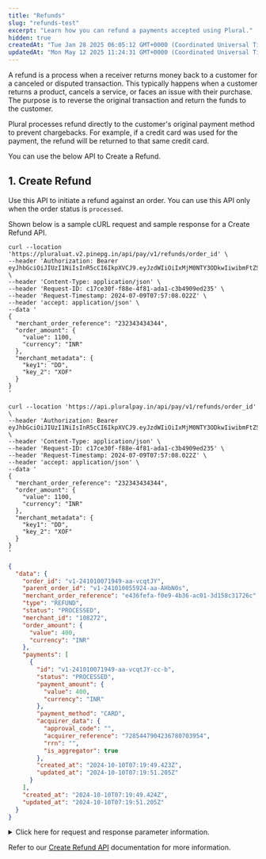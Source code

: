 ```yaml
---
title: "Refunds"
slug: "refunds-test"
excerpt: "Learn how you can refund a payments accepted using Plural."
hidden: true
createdAt: "Tue Jan 28 2025 06:05:12 GMT+0000 (Coordinated Universal Time)"
updatedAt: "Mon May 12 2025 11:24:31 GMT+0000 (Coordinated Universal Time)"
---
```

A refund is a process when a receiver returns money back to a customer for a canceled or disputed transaction. This typically happens when a customer returns a product, cancels a service, or faces an issue with their purchase. The purpose is to reverse the original transaction and return the funds to the customer.

Plural processes refund directly to the customer's original payment method to prevent chargebacks. For example, if a credit card was used for the payment, the refund will be returned to that same credit card.

You can use the below API to Create a Refund.

## 1. Create Refund

Use this API to initiate a refund against an order. You can use this API only when the order status is `processed`.

Shown below is a sample cURL request and sample response for a Create Refund API.

```curl cURL – UAT (User Acceptance Testing)
curl --location 'https://pluraluat.v2.pinepg.in/api/pay/v1/refunds/order_id' \
--header 'Authorization: Bearer eyJhbGciOiJIUzI1NiIsInR5cCI6IkpXVCJ9.eyJzdWIiOiIxMjM0NTY3ODkwIiwibmFtZSI6IkpvaG4gRG9lIiwiaWF0IjoxNTE2MjM5MDIyfQ.SflKxwRJSMeKKF2QT4fwpMeJf36POk6yJV_adQssw5c' \
--header 'Content-Type: application/json' \
--header 'Request-ID: c17ce30f-f88e-4f81-ada1-c3b4909ed235' \
--header 'Request-Timestamp: 2024-07-09T07:57:08.022Z' \
--header 'accept: application/json' \
--data '
{
  "merchant_order_reference": "232343434344",
  "order_amount": {
    "value": 1100,
    "currency": "INR"
  },
  "merchant_metadata": {
    "key1": "DD",
    "key_2": "XOF"
  }
}
'
```
```curl cURL – PROD (Production)
curl --location 'https://api.pluralpay.in/api/pay/v1/refunds/order_id' \
--header 'Authorization: Bearer eyJhbGciOiJIUzI1NiIsInR5cCI6IkpXVCJ9.eyJzdWIiOiIxMjM0NTY3ODkwIiwibmFtZSI6IkpvaG4gRG9lIiwiaWF0IjoxNTE2MjM5MDIyfQ.SflKxwRJSMeKKF2QT4fwpMeJf36POk6yJV_adQssw5c' \
--header 'Content-Type: application/json' \
--header 'Request-ID: c17ce30f-f88e-4f81-ada1-c3b4909ed235' \
--header 'Request-Timestamp: 2024-07-09T07:57:08.022Z' \
--header 'accept: application/json' \
--data '
{
  "merchant_order_reference": "232343434344",
  "order_amount": {
    "value": 1100,
    "currency": "INR"
  },
  "merchant_metadata": {
    "key1": "DD",
    "key_2": "XOF"
  }
}
'
```
```json Sample Response
{
  "data": {
    "order_id": "v1-241010071949-aa-vcqtJY",
    "parent_order_id": "v1-241010055924-aa-AHbN0s",
    "merchant_order_reference": "e436fefa-f0e9-4b36-ac01-3d158c31726c",
    "type": "REFUND",
    "status": "PROCESSED",
    "merchant_id": "108272",
    "order_amount": {
      "value": 400,
      "currency": "INR"
    },
    "payments": [
      {
        "id": "v1-241010071949-aa-vcqtJY-cc-b",
        "status": "PROCESSED",
        "payment_amount": {
          "value": 400,
          "currency": "INR"
        },
        "payment_method": "CARD",
        "acquirer_data": {
          "approval_code": "",
          "acquirer_reference": "7285447904236780703954",
          "rrn": "",
          "is_aggregator": true
        },
        "created_at": "2024-10-10T07:19:49.423Z",
        "updated_at": "2024-10-10T07:19:51.205Z"
      }
    ],
    "created_at": "2024-10-10T07:19:49.424Z",
    "updated_at": "2024-10-10T07:19:51.205Z"
  }
}
```

<details><summary>Click here for request and response parameter information.</summary>

[block:html]
{
  "html": "<!DOCTYPE html>\n<html lang=\"en\">\n<head>\n    <meta charset=\"UTF-8\">\n    <meta name=\"viewport\" content=\"width=device-width, initial-scale=1.0\">\n    <title>Dynamic Tabs</title>\n    <style>\n        body {\n            font-family: Arial, sans-serif;\n            margin: 20px;\n        }\n        .tab {\n            display: inline-block;\n            padding: 10px 20px;\n            cursor: pointer;\n            border-bottom: 2px solid transparent;\n        }\n        .tab.active {\n            font-weight: bold;\n            border-bottom: 2px solid #5A0083;\n        }\n        .tab-content {\n            display: none;\n            padding: 20px;\n            border: 1px solid #ddd;\n            margin-top: 10px;\n        }\n        .tab-content.active {\n            display: block;\n        }\n        .required-label {\n            color: red;\n            font-size: 12px;\n            vertical-align: super;\n            margin-left: 4px;\n      }\n    </style>\n</head>\n<body>\n    <div class=\"tab-container\">\n        <div class=\"tab active\" data-target=\"tab1\" onclick=\"\n            var parent = this.closest('.tab-container');\n            parent.querySelectorAll('.tab').forEach(t => t.classList.remove('active'));\n            parent.querySelectorAll('.tab-content').forEach(c => c.classList.remove('active'));\n            this.classList.add('active');\n            parent.querySelector('#' + this.getAttribute('data-target')).classList.add('active');\n        \">Request Parameters</div>\n\n        <div class=\"tab\" data-target=\"tab2\" onclick=\"\n            var parent = this.closest('.tab-container');\n            parent.querySelectorAll('.tab').forEach(t => t.classList.remove('active'));\n            parent.querySelectorAll('.tab-content').forEach(c => c.classList.remove('active'));\n            this.classList.add('active');\n            parent.querySelector('#' + this.getAttribute('data-target')).classList.add('active');\n        \">Response Parameters</div>\n\n    <div id=\"tab1\" class=\"tab-content active\">\n      \n      \n       <h2>Path Parameter</h2>\n        <p>The table below lists the path parameters of our Create Payment API.</p>\n    <table>\n        <tr>\n            <th>Parameter</th>\n            <th>Type</th>\n            <th>Description</th>\n        </tr>\n        <tr>\n          <td>order_id&nbsp;<span class=\"required-label\">required</span></td>\n          <td><code>string</code></td>\n            <td>Unique identifier of the order in the Plural database.<br><br>Example: <code>v1-5757575757-aa-hU1rUd</code></td>\n        </tr>\n    </table>\n      <h2>Request Parameter</h2>\n      <p>The table below lists the request parameters of our Create Refund API.</p>\n      <table>\n          <tr>\n              <th>Parameter</th>\n              <th>Type</th>\n              <th>Description</th>\n          </tr>\n          <tr>\n              <td>merchant_order_reference&nbsp;<span class=\"required-label\">required</span></td>\n                <td><code>string</code></td>\n                <td>\n                    Enter a unique identifier for the order request.<br><br><ul><li>\n                    Minimum: 1 character.</li><li>\n                  Maximum: 50 characters.</ul></li>\n          Example: <code>1234567890</code><br><br>\n          Supported characters:<ul><li><code>A-Z</code></li><li><code>a-z</code></li><li><code>0-9</code></li><li><code>-</code></li><li><code>_</code></ul></li>\n                </td>\n            </tr>\n            <tr>\n                <td>order_amount&nbsp;<span class=\"required-label\">required</span></td>\n                <td><code>object</code></td>\n                <td>An object that contains the transaction amount details.<br><br><a href=\"#order-amount-child-object\">Learn more about the <code>order_amount</code> child object.</a>\n                </td>\n            </tr>\n  \t\t\t\t\t<tr>\n            <td>merchant_metadata</td>\n            <td><code>object</code></td>\n            <td>An object of key-value pair that can be used to store additional information.<br><br>Example: <code>\"key1\": \"DD\"</code></td>\n  </td>\n        </tr>\n      </table>\n <h2 id=\"order-amount-child-object\">Order Amount [Child Object]</h2>\n        <p> The table below lists the various parameters in the <code>order_amount</code> child object. This object is part of the <code>create order</code> request object.</p>\n    <table>\n        <thead>\n            <tr>\n                <th>Parameter</th>\n                <th>Type</th>\n                <th>Description</th>\n            </tr>\n        </thead>\n        <tbody>\n           <tr>\n                <td>value&nbsp;<span class=\"required-label\">required</span></td>\n                <td><code>integer</code></td>\n                <td>\n                    Transaction amount in Paisa.<br><br><ul><li>\n                  Minimum value: <code>100</code> (₹1).</li><li>\n                  Maximum value: <code>100000000</code> (₹10 lakh).</ul></li>\n          Example: <code>1000</code>\n                </td>\n            </tr>\n            <tr>\n                <td>currency&nbsp;<span class=\"required-label\">required</span></td>\n                <td><code>string</code></td>\n                <td>\n                    Type of currency.<br><br>\n                  Example: <code>INR</code>\n                </td>\n            </tr>\n        </tbody>\n    </table>\n\n</body>\n\n\n    </div> \n    <div id=\"tab2\" class=\"tab-content\">\n    <p>The table below lists the various parameters returned in the orders response objects.</p>\n<table>\n  <thead>\n    <tr>\n      <th>Parameter</th>\n      <th>Type</th>\n      <th>Description</th>\n    </tr>\n  </thead>\n  <tbody>\n    <tr>\n      <td>order_id</td>\n      <td><code>string</code></td>\n      <td>Unique identifier of the order in the Plural database.<ul><li>Maximum length: 50 characters.</li></ul>Example: <code>v1-5757575757-aa-hU1rUd</code></td>\n    </tr>\n    <tr>\n      <td>parent_order_id</td>\n      <td><code>string</code></td>\n      <td>Unique identifier of the parent order in the Plural database.<ul><li>Maximum length: 50 characters.</li></ul>Example: <code>v1-5757575757-aa-hU1rUd</code></td>\n    </tr>\n    <tr>\n      <td>merchant_order_reference</td>\n      <td><code>string</code></td>\n      <td>Unique identifier entered while creating a refund.<ul><li>Minimum length: 1 character.</li><li>Maximum length: 50 characters.</li></ul>Example: <code>82d57572-057c-4826-5775-385a52150554</code></td>\n    </tr>\n    <tr>\n      <td>type</td>\n      <td><code>string</code></td>\n      <td>Payment type.<br><br>Possible values:<ul><li><code>CHARGE</code></li><li><code>REFUND</code></li></ul></td>\n    </tr>\n    <tr>\n      <td>status</td>\n      <td><code>string</code></td>\n      <td>Order status.<br><br>Possible values:<ul><li><code>CREATED</code>: When the order is successfully created.</li><li><code>PENDING</code>: When the order is linked against a refund request.</li><li><code>PROCESSED</code>: When the refund is received successfully.</li><li><code>FAILED</code>: Refund acceptance failed for reasons such as cancel transactions, maximum retries for OTP verification etc.</li></ul></td>\n    </tr>\n    <tr>\n      <td>merchant_id</td>\n      <td><code>string</code></td>\n      <td>Unique identifier of the merchant in the Plural database.<br><br>Example: <code>123456</code></td>\n    </tr>\n    <tr>\n      <td>order_amount</td>\n      <td><code>object</code></td>\n      <td>An object that contains the transaction amount details.<br><br><a href=\"#order-amount-child-object-1\">Learn more about the <code>order_amount</code> child object.</a></td>\n    </tr>\n    <tr>\n      <td>purchase_details</td>\n      <td><code>object</code></td>\n      <td>An object that contains the purchase details.<br><br><a href=\"#purchase-details-child-object\">Learn more about the <code>purchase_details</code> child object.</a><br><br><strong>Note</strong>: The presence of the object key-values depends on the Input request.</td>\n    </tr>\n    <tr>\n      <td>payments</td>\n      <td><code>array of objects</code></td>\n      <td>An array of objects that contains the payment details.<br><br><a href=\"#payments-child-object\">Learn more about the <code>payments</code> child object.</a><br><br><strong>Note</strong>: Payment object is returned only for the orders linked with a payment.</td>\n    </tr>\n    <tr>\n      <td>created_at</td>\n      <td><code>string</code></td>\n      <td>The ISO 8601 UTC Timestamp, when the create refund request was received by Plural.<br><br>Example: <code>2024-07-09T07:57:08.022Z</code></td>\n    </tr>\n    <tr>\n      <td>updated_at</td>\n      <td><code>string</code></td>\n      <td>The ISO 8601 UTC Timestamp, when the refund object is updated.<br><br>Example: <code>2024-07-09T07:57:08.022Z</code></td>\n    </tr>\n  </tbody>\n</table>\n<h2 id=\"order-amount-child-object-1\">Order Amount [Child Object]</h2>\n<p>The table below lists the various parameters in the <code>order_amount</code> child object. This object is part of the orders sample response object.</p>\n<table>\n  <thead>\n    <tr>\n      <th>Parameter</th>\n      <th>Type</th>\n      <th>Description</th>\n    </tr>\n  </thead>\n  <tbody>\n    <tr>\n      <td>value</td>\n      <td><code>integer</code></td>\n      <td>Transaction amount is Paisa.<ul><li>Minimum value: <code>100</code> (₹1)</li><li>Maximum value: <code>100000000</code> (₹10 lakh).</li></ul>Example: <code>1000</code></td>\n    </tr>\n    <tr>\n      <td>currency</td>\n      <td><code>string</code></td>\n      <td>Type of currency.<br><br>Example: <code>INR</code></td>\n    </tr>\n  </tbody>\n</table>\n\n<h2 id=\"purchase-details-child-object\">Purchase Details [Child Object]</h2>\n<p>The table below lists the various parameters in the <code>purchase_details</code> child object. This object is part of the orders sample response object.</p>\n<table>\n  <thead>\n    <tr>\n      <th>Parameter</th>\n      <th>Type</th>\n      <th>Description</th>\n    </tr>\n  </thead>\n  <tbody>\n    <tr>\n      <td>customer</td>\n      <td><code>Object</code></td>\n      <td>An object that contains the customer details.<br><br><a href=\"#customer-child-object\">Learn more about the <code>customer</code> child object.</a></td>\n    </tr>\n    <tr>\n      <td>merchant_metadata</td>\n      <td><code>object</code></td>\n      <td>An object of key-value pair that can be used to store additional information.<br><br>Example: <code>\"key1\": \"DD\"</code></td>\n    </tr>\n  </tbody>\n</table>\n\n<h2 id=\"customer-child-object\">Customer [Child Object]</h2>\n<p>The table below lists the various parameters in the <code>customer</code> child object. This is part of the <code>purchase_details</code> object.</p>\n<table>\n  <thead>\n    <tr>\n      <th>Parameter</th>\n      <th>Type</th>\n      <th>Description</th>\n    </tr>\n  </thead>\n  <tbody>\n    <tr>\n      <td>email_id</td>\n      <td><code>string</code></td>\n      <td>Customer's email address.<br><ul><li>Minimum length: 1 character.</li><li>Maximum length: 50 characters.</li></ul>Example: <code>kevin.bob@example.com</code></td>\n    </tr>\n    <tr>\n      <td>first_name</td>\n      <td><code>string</code></td>\n      <td>Customer's first name.<br><ul><li>Minimum length: 1 character.</li><li>Maximum length: 50 characters.</li></ul>Example: <code>Kevin</code></td>\n    </tr>\n    <tr>\n      <td>last_name</td>\n      <td><code>string</code></td>\n      <td>Customer's last name.<br><ul><li>Minimum length: 1 character.</li><li>Maximum length: 50 characters.</li></ul>Example: <code>Bob</code></td>\n    </tr>\n    <tr>\n      <td>customer_id</td>\n      <td><code>string</code></td>\n      <td>Unique identifier of the customer in the Plural database.<br><ul><li>Minimum length: 1 character.</li><li>Maximum length: 19 characters.</li></ul>Example: <code>123456</code></td>\n    </tr>\n    <tr>\n      <td>mobile_number</td>\n      <td><code>string</code></td>\n      <td>Customer's mobile number.<br><ul><li>Minimum length: <code>10</code> characters.</li><li>Maximum length: <code>20</code> characters.</li></ul>Example: <code>9876543210</code><br><br>Supported characters: <ul><li><code>0-9</code></li></ul></td>\n    </tr>\n    <tr>\n      <td>billing_address</td>\n      <td><code>object</code></td>\n      <td>An object that contains the details of the billing address.<br><br><a href=\"#billing-address-child-object\">Learn more about the <code>billing_address</code> child object.</a></td>\n    </tr>\n    <tr>\n      <td>shipping_address</td>\n      <td><code>object</code></td>\n      <td>An object that contains the shipping address details.<br><br><a href=\"#shipping-address-child-object\">Learn more about the <code>shipping_address</code> child object.</a></td>\n    </tr>\n  </tbody>\n</table>\n <h3 id=\"billing-address-child-object\">Billing Address [Child Object]</h3>\n<p>The table below lists the various parameters in the <code>billing_address</code> child object. This is part of the <code>customer</code> object.</p>\n<table>\n  <thead>\n    <tr>\n      <th>Parameter</th>\n      <th>Type</th>\n      <th>Description</th>\n    </tr>\n  </thead>\n  <tbody>\n    <tr>\n      <td>address1</td>\n      <td><code>string</code></td>\n      <td>Customer's billing address1.<br><ul><li>Maximum length: 100 characters.</li></ul>Example: <code>10 Downing Street Westminster London</code></td>\n    </tr>\n    <tr>\n      <td>address2</td>\n      <td><code>string</code></td>\n      <td>Customer's billing address2.<br><ul><li>Maximum length: 100 characters.</li></ul>Example: <code>Oxford Street Westminster London</code></td>\n    </tr>\n    <tr>\n      <td>address3</td>\n      <td><code>string</code></td>\n      <td>Customer's billing address3.<br><ul><li>Maximum length: 100 characters.</li></ul>Example: <code>Baker Street Westminster London</code></td>\n    </tr>\n    <tr>\n      <td>pincode</td>\n      <td><code>string</code></td>\n      <td>Pincode of the billing address.<ul><li>Minimum length: 6 characters.</li><li>Maximum length: 10 characters.</li></ul>Example: <code>51524036</code><br><br>Supported characters: <ul><li><code>0-9</code></li></ul></td>\n    </tr>\n    <tr>\n      <td>city</td>\n      <td><code>string</code></td>\n      <td>City of the billing address.<br><ul><li>Maximum length: 50 characters.</li></ul>Example: <code>Westminster</code></td>\n    </tr>\n    <tr>\n      <td>state</td>\n      <td><code>string</code></td>\n      <td>State of the billing address.<br><ul><li>Maximum length: 50 characters.</li></ul>Example: <code>Westminster</code></td>\n    </tr>\n    <tr>\n      <td>country</td>\n      <td><code>string</code></td>\n      <td>Country of the billing address.<br><ul><li>Maximum length: 50 characters.</li></ul>Example: <code>London</code></td>\n    </tr>\n  </tbody>\n</table>\n\n<h3 id=\"shipping-address-child-object\">Shipping Address [Child Object]</h3>\n<p>The table below lists the various parameters in the <code>shipping_address</code> child object. This is part of the <code>customer</code> object.</p>\n<table>\n  <thead>\n    <tr>\n      <th>Parameter</th>\n      <th>Type</th>\n      <th>Description</th>\n    </tr>\n  </thead>\n  <tbody>\n    <tr>\n      <td>address1</td>\n      <td><code>string</code></td>\n      <td>Customer's shipping address1.<br><ul><li>Maximum length: 100 characters.</li></ul>Example: <code>10 Downing Street Westminster London</code></td>\n    </tr>\n    <tr>\n      <td>address2</td>\n      <td><code>string</code></td>\n      <td>Customer's shipping address2.<br><ul><li>Maximum length: 100 characters.</li></ul>Example: <code>Oxford Street Westminster London</code></td>\n    </tr>\n    <tr>\n      <td>address3</td>\n      <td><code>string</code></td>\n      <td>Customer's shipping address3.<br><ul><li>Maximum length: 100 characters.</li></ul>Example: <code>Baker Street Westminster London</code></td>\n    </tr>\n    <tr>\n      <td>pincode</td>\n      <td><code>string</code></td>\n      <td>Pincode of the shipping address.<ul><li>Minimum length: 6 characters.</li><li>Maximum length: 10 characters.</li></ul>Example: <code>51524036</code><br><br>Supported characters: <ul><li><code>0-9</code></li></ul></td>\n    </tr>\n    <tr>\n      <td>city</td>\n      <td><code>string</code></td>\n      <td>City of the shipping address.<br><ul><li>Maximum length: 50 characters.</li></ul>Example: <code>Westminster</code></td>\n    </tr>\n    <tr>\n      <td>state</td>\n      <td><code>string</code></td>\n      <td>State of the shipping address.<br><ul><li>Maximum length: 50 characters.</li></ul>Example: <code>Westminster</code></td>\n    </tr>\n    <tr>\n      <td>country</td>\n      <td><code>string</code></td>\n      <td>Country of the shipping address.<br><ul><li>Maximum length: 50 characters.</li></ul>Example: <code>London</code></td>\n    </tr>\n  </tbody>\n</table>\n<h2 id=\"payments-child-object\">Payments [Child Object]</h2>\n<p>The table below lists the various parameters in the <code>payments</code> child object. This object is part of the payments sample response object.</p>\n<table>\n  <thead>\n    <tr>\n      <th>Parameter</th>\n      <th>Type</th>\n      <th>Description</th>\n    </tr>\n  </thead>\n  <tbody>\n    <tr>\n      <td>id</td>\n      <td><code>string</code></td>\n      <td>Unique identifier of the payment in the Plural database.<ul><li>Maximum length: 50 characters.</li></ul>Example: <code>v1-5206071124-aa-mpLhF3-cc-l</code></td>\n    </tr>\n    <tr>\n      <td>status</td>\n      <td><code>string</code></td>\n      <td>Payment status.<br><br>Possible values:<ul><li><code>PENDING</code>: When the create payment API request is successfully received by Plural.</li><li><code>AUTHORIZED</code>: <strong>Only when <code>pre_auth</code> is <code>true</code></strong>. When><code>CANCELLED</code>: When the payment gets cancelled.</li><li><code>PROCESSED</code>: When the payment is successfully received by Plural.</li><li><code>FAILED</code>: When the payment fails, this can be for many reasons such as canceling payments, etc.</li></ul>Example: <code>PENDING</code></td>\n    </tr>\n    <tr>\n      <td>payment_amount</td>\n      <td><code>object</code></td>\n      <td>An object that contains the details of the payment amount.<br><br><a href=\"#payment-amount-child-object\">Learn more about our <code>payment_amount</code> child object</a>.</td>\n    </tr>\n    <tr>\n      <td>payment_method</td>\n      <td><code>string</code></td>\n      <td>Type of payment method.<br><br>Accepted values:<ul><li><code>CARD</code></li><li><code>UPI</code></li><li><code>POINTS</code></li></ul>Example: <code>CARD</code></td>\n    </tr>\n    <tr>\n      <td>acquirer_data</td>\n      <td><code>object</code></td>\n      <td>An object that contains the details of the acquirer data.<br><br><a href=\"#acquirer-data-child-object\">Learn more about our <code>acquirer_data</code> child object</a>.</td>\n    </tr>\n    <tr>\n      <td>created_at</td>\n      <td><code>string</code></td>\n      <td>The ISO 8601 UTC Timestamp, when the create payment request was received by Plural.<br><br>Example: <code>2024-07-09T07:57:08.022Z</code></td>\n    </tr>\n    <tr>\n      <td>updated_at</td>\n      <td><code>string</code></td>\n      <td>The ISO 8601 UTC Timestamp, when the payment object is updated.<br><br>Example: <code>2024-07-09T07:57:08.022Z</code></td>\n    </tr>\n  </tbody>\n</table>\n\n<h3 id=\"payment-amount-child-object\">Payment Amount [Child Object]</h3>\n<p>The table below lists the various parameters in the <code>payment_amount</code> child object. This object is part of the <code>payments</code> object.</p>\n<table>\n  <thead>\n    <tr>\n      <th>Parameter</th>\n      <th>Type</th>\n      <th>Description</th>\n    </tr>\n  </thead>\n  <tbody>\n    <tr>\n      <td>value</td>\n      <td><code>integer</code></td>\n      <td>The transaction amount is Paisa.<ul><li>Minimum value: <code>100</code> (₹1).</li><li>Maximum value: <code>100000000</code> (₹10 lakh).</li></ul>Example: <code>100</code></td>\n    </tr>\n    <tr>\n      <td>currency</td>\n      <td><code>string</code></td>\n      <td>Type of currency.<br><br>Example: <code>INR</code></td>\n    </tr>\n  </tbody>\n</table>\n<h3 id=\"acquirer-data-child-object\">Acquirer Data [Child Object]</h3>\n<p>The table below lists the various parameters in the <code>acquirer_data</code> child object. This object is part of the <code>payments</code> object.</p>\n<table>\n  <thead>\n    <tr>\n      <th>Parameter</th>\n      <th>Type</th>\n      <th>Description</th>\n    </tr>\n  </thead>\n  <tbody>\n    <tr>\n      <td>approval_code</td>\n      <td><code>string</code></td>\n      <td>Authorization code returned from acquirer against the payment.<ul><li>Maximum length: 50 characters.</li></ul>Example: <code>030376</code></td>\n    </tr>\n    <tr>\n      <td>acquirer_reference</td>\n      <td><code>string</code></td>\n      <td>Unique reference returned from acquirer for the payment.<ul><li>Maximum length: 50 characters.</li></ul>Example: <code>202455840588334</code></td>\n    </tr>\n    <tr>\n      <td>rrn</td>\n      <td><code>string</code></td>\n      <td>Retrieval reference number returned from acquirer for the payment.<ul><li>Maximum length: 50 characters.</li></ul>Example: <code>419335023601</code></td>\n    </tr>\n    <tr>\n      <td>is_aggregator</td>\n      <td><code>boolean</code></td>\n      <td>The selected aggregator model type.<br><br>Accepted values:<ul><li><code>true</code>: Plural is responsible for settling funds related to this payment.</li><li><code>false</code>: Plural is not responsible for settling funds related to this payment.</li></ul><strong>Note</strong>:<ul><li>When the <code>is_aggregator</code> is set to true, Plural acts as the acquirer on behalf of merchants, receiving funds from banks into a designated \"Nodal Account\".</li><li>When the <code>is_aggregator</code> is set to false, the Merchant has a direct relationship with the bank and the responsibility for settlement of funds lies with both of those parties.</li></ul></td>\n    </tr>\n  </tbody>\n</table>\n</div>\n</body>\n</html>"
}
[/block]


</details>

Refer to our <a style="text-decoration:underline;" href="https://developer.pluralonline.com/v3.0/reference/payments-refund" target="_blank">Create Refund API</a> documentation for more information.
